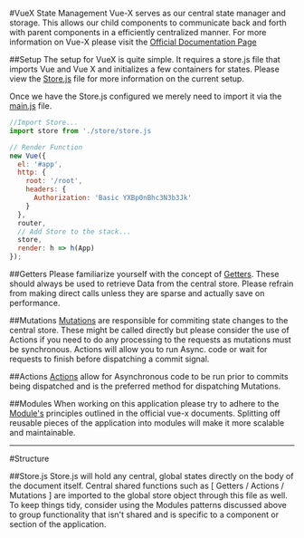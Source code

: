 #VueX State Management
Vue-X serves as our central state manager and storage. This allows our child components to communicate back and forth with parent components in a efficiently centralized manner. For more information on Vue-X please visit the [Official Documentation Page](https://github.com/vuejs/vuex "vue-x Documentation")

##Setup
The setup for VueX is quite simple. It requires a store.js file that imports Vue and Vue X and initializes a few containers for states. Please view the [Store.js](../vue-app-base/src/store/store.js) file for more information on the current setup.

Once we have the Store.js configured we merely need to import it via the [main.js](../vue-app-base/src/main.js) file.

```javascript
//Import Store...
import store from './store/store.js

// Render Function
new Vue({
  el: '#app',
  http: {
    root: '/root',
    headers: {
      Authorization: 'Basic YXBp0nBhc3N3b3Jk'
    }
  },
  router,
  // Add Store to the stack...
  store,
  render: h => h(App)
});
```

##Getters
Please familiarize yourself with the concept of [Getters](https://vuex.vuejs.org/en/getters.html). These should always be used to retrieve Data from the central store. Please refrain from making direct calls unless they are sparse and actually save on performance.

##Mutations
[Mutations](https://vuex.vuejs.org/en/mutations.html) are responsible for commiting state changes to the central store. These might be called directly but please consider the use of Actions if you need to do any processing to the requests as mutations must be synchronous. Actions will allow you to run Async. code or wait for requests to finish before dispatching a commit signal.

##Actions
[Actions](https://vuex.vuejs.org/en/actions.html) allow for Asynchronous code to be run prior to commits being dispatched and is the preferred method for dispatching Mutations.

##Modules
When working on this application please try to adhere to the [Module's](https://vuex.vuejs.org/en/modules.html) principles outlined in the official vue-x documents. Splitting off reusable pieces of the application into modules will make it more scalable and maintainable.

---

#Structure

##Store.js
Store.js will hold any central, global states directly on the body of the document itself. Central shared functions such as [ Getters / Actions / Mutations ] are imported to the global store object through this file as well. To keep things tidy, consider using the Modules patterns discussed above to group functionality that isn't shared and is specific to a component or section of the application.

